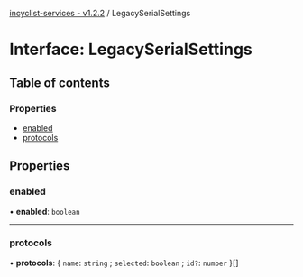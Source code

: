 [incyclist-services - v1.2.2](../README.md) / LegacySerialSettings

# Interface: LegacySerialSettings

## Table of contents

### Properties

- [enabled](LegacySerialSettings.md#enabled)
- [protocols](LegacySerialSettings.md#protocols)

## Properties

### enabled

• **enabled**: `boolean`

___

### protocols

• **protocols**: \{ `name`: `string` ; `selected`: `boolean` ; `id?`: `number`  }[]
